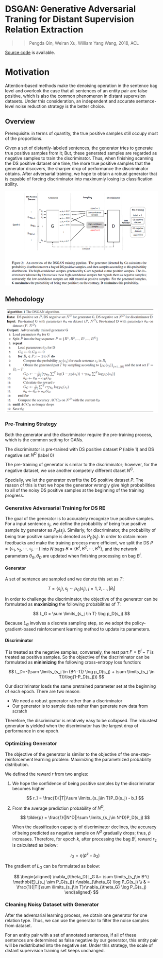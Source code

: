 # DSGAN: Generative Adversarial Traning for Distant Supervision Relation Extraction

>> Pengda Qin, Weiran Xu, William Yang Wang, 2018, ACL

[Source code](https://github.com/Panda0406/Adversarial-Learning-Distant-Supervision-RE) is available.

# Motivation

Attention-based methods make the denoising operation in the sentence bag level and overlook the case that all sentences of an entity pair are false positive, which is also the common phenomenon in distant supervsion datasets. Under this consideration, an independent and accurate sentence-level noise reduction strategy is the better choice.

## Overview

Prerequisite: in terms of quantity, the true positive samples still occupy most of the proportions.

Given a set of distantly-labeled sentences, the generator tries to generate true positive samples from it; But, these generated samples are regarded as negative samples to train the discriminator. Thus, when finishing scanning the DS positive dataset one time, the more true positive samples that the generator discovers, the sharper drop of performance the discriminator obtains. After adversarial training, we hope to obtain a robust generator that is capable of forcing discriminator into maximumly losing its classification ability.

![](../Figs/re_DSGAN.png)

## Mehodology

![](../Figs/re_DSGAN_algo.png)

### Pre-Training Strategy

Both the generator and the discriminator require the pre-training process, which is the common setting for GANs.

The discriminator is pre-trained with DS positive dataset $P$ (lable 1) and DS negative set $N^D$ (label 0)

The pre-training of generator is similar to the discriminator; however, for the negative dataset, we use another competely different dtaset $N^G$.

Specially, we let the generator overfits the DS positive dataset $P$. The reason of this is that we hope the generator wrongly give high probabilities to all of the noisy DS positive samples at the beginning of the training progress.

### Generative Adversarial Training for DS RE

The goal of the generator is to accurately recognize true positive samples. For a input sentence $s_j$, we define the probability of being true positive sample by generator as $P_G(s_j)$. Similarly, for discriminator, the probability of being true positive sample is denoted as $P_D(s_j)$. In order to obtain more feedbacks and make the training process more efficient, we split the DS $P = \{s_1,s_2,\cdots,s_j,\cdots\}$ into $N$ bags $B=\{B^1,B^2,\cdots,B^N\}$, and the network parameters $\theta_G, \theta_D$ are updated when finishing processing on bag $B^i$.

#### Generator

A set of sentence are sampled and we denote this set as $T$:

$$
T=\{s_j\}, s_j \sim p_G(s_j),\ j=1,2,\dots,|B_i|
$$

In order to challenge the discriminator, the objective of the generator can be formulated as **maximizing** the following probabilities of $T$:

$$
L_G = \sum \limits_{s_j \in T} \log p_D(s_j)
$$

Because $L_G$ involves a discrete sampling step, so we adopt the policy-gradient-based reinforcement learning method to update its parameters.

#### Discriminator

$T$ is treated as the negative samples; conversely, the rest part $F=B^i - T$ is treated as positive samples. So the objective of the discriminator can be formulated as **minimizing** the following cross-entropy loss function:

$$
L_D=-(\sum \limits_{s_j \in (B^i-T)} \log p_D(s_j) + \sum \limits_{s_j \in T)}\log(1-P_D(s_j)))
$$

Our discriminator loads the same pretrained parameter set at the beginning of each epoch. There are two reason:
* We need a robust generator rather than a discriminator
* Our generator is to sample data rather than generate new data from scratch

Therefore, the discriminator is relatively easy to be collapsed. The robustest generator is yielded when the discriminator has the largest drop of performance in one epoch.

### Optimizing Generator

The objective of the generator is similar to the objective of the one-step-reinforcement learning problem: Maximizing the parametrized probability distribution.

We defined the reward $r$ from two angles:
1. We hope the confidence of being positive samples by the discriminator becomes higher
   
   $$
   r_1 = \frac{1}{|T|}\sum \limits_{s_j\in T}P_D(s_j) - b_1
   $$

2. From the average prediction probability of $N^D$,
   
   $$
   \tilde{p} = \frac{1}{|N^D|}\sum \limits_{s_j\in N^D}P_D(s_j)
   $$

   When the classification capacity of discriminator declines, the accuracy of being predicted as negative sample on $N^D$ gradually drops; thus, $\tilde{p}$ increases. Therefore, for epoch $k$, after processing the bag $B^i$, reward $r_2$ is calculated as below:
   
   $$
   r_2 = \eta(\tilde{p}^k - b_2)
   $$

The gradient of $L_G$ can be formulated as below:

$$
\begin{aligned}
\nabla_{\theta_D}L_G &= \sum \limits_{s_j\in B^i} \mathbb{E}_{s_j \sim P_G(s_j)} r\nabla_{\theta_G} \log P_G(s_j) \\
& = \frac{1}{|T|}\sum \limits_{s_j\in T}r\nabla_{\theta_G} \log P_G(s_j)
\end{aligned}
$$

### Cleaning Noisy Dataset with Generator

After the adversarial learning process, we obtain one generator for one relation type. Thus, we can use the generator to filter the noise samples from dataset.

For an entity pair with a set of annotated sentences, if all of these sentences are determined as false negative by our generator, this entity pair will be redistributed into the negative set. Under this strategy, the scale of distant supervision training set keeps unchanged.